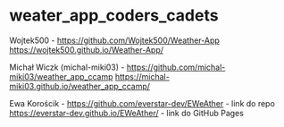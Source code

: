 # weater_app_coders_cadets

Wojtek500 - https://github.com/Wojtek500/Weather-App
            https://wojtek500.github.io/Weather-App/
            
Michał Wiczk (michal-miki03) - https://github.com/michal-miki03/weather_app_ccamp
                               https://michal-miki03.github.io/weather_app_ccamp/
                               
Ewa Korościk - https://github.com/everstar-dev/EWeAther - link do repo
               https://everstar-dev.github.io/EWeAther/ - link do GitHub Pages

